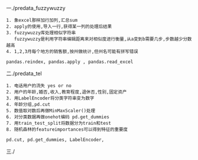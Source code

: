 一./predata_fuzzywuzzy

    1. 象excel那样加行加列,汇总sum
    2. apply的使用,导入一行,获得某一列的处理后结果
    3. fuzzywuzzy库处理相似字符串
       fuzzywuzzy是利用字符串编辑距离来对相似度进行衡量,从a变到b需要几步,步数越少分数越高
    4. 1,2,3月每个地方的销售额,按州做统计,但州名可能有拼写错误

    pandas.reindex, pandas.apply , pandas.read_excel

二./predata_tel

    1. 电话用户的流失 yes or no
    2. 用户的年龄,婚否,收入,教育程度,退休否,性别,固定资产
    3. 用LabelEncoder将分类字符串变为数字
    4. 年龄分组,pd.cut
    5. 数值取对数后再做MinMaxScaler()处理
    6. 对分类数据再做onehot编码 pd.get_dummies
    7. 用train_test_split将数据分为train和test
    8. 随机森林的featureimportances可以得到特征的重要度

    pd.cut, pd.get_dummies, LabelEncoder, 

三./

